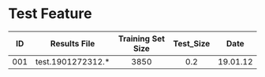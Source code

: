 # Test Feature

| ID  | Results File | Training Set Size | Test_Size | Date |
| :-: | :-: | :-: | :-: | :-: |
| 001 | test.1901272312.* | 3850 | 0.2 | 19.01.12 |